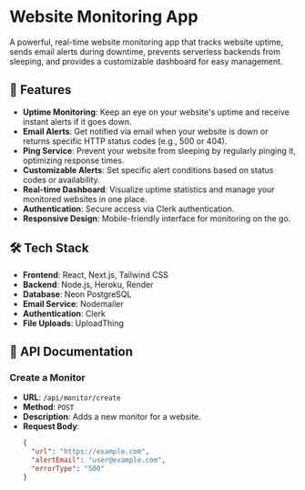 # Website Monitoring App

A powerful, real-time website monitoring app that tracks website uptime, sends email alerts during downtime, prevents serverless backends from sleeping, and provides a customizable dashboard for easy management.

## 🚀 Features

- **Uptime Monitoring**: Keep an eye on your website's uptime and receive instant alerts if it goes down.
- **Email Alerts**: Get notified via email when your website is down or returns specific HTTP status codes (e.g., 500 or 404).
- **Ping Service**: Prevent your website from sleeping by regularly pinging it, optimizing response times.
- **Customizable Alerts**: Set specific alert conditions based on status codes or availability.
- **Real-time Dashboard**: Visualize uptime statistics and manage your monitored websites in one place.
- **Authentication**: Secure access via Clerk authentication.
- **Responsive Design**: Mobile-friendly interface for monitoring on the go.

## 🛠️ Tech Stack

- **Frontend**: React, Next.js, Tailwind CSS
- **Backend**: Node.js, Heroku, Render
- **Database**: Neon PostgreSQL
- **Email Service**: Nodemailer
- **Authentication**: Clerk
- **File Uploads**: UploadThing

## 📄 API Documentation

### Create a Monitor
- **URL**: `/api/monitor/create`
- **Method**: `POST`
- **Description**: Adds a new monitor for a website.
- **Request Body**:
  ```json
  {
    "url": "https://example.com",
    "alertEmail": "user@example.com",
    "errorType": "500"
  }
